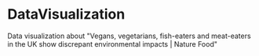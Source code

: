 # DataVisualization
 Data visualization about "Vegans, vegetarians, fish-eaters and meat-eaters in the UK show discrepant environmental impacts | Nature Food"
